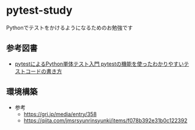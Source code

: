 # pytest-study
Pythonでテストをかけるようになるためのお勉強です

## 参考図書
- [pytestによるPython単体テスト入門 pytestの機能を使ったわかりやすいテストコードの書き方](https://booth.pm/ja/items/4140218)

## 環境構築
- 参考
    - https://gri.jp/media/entry/358
    - https://qiita.com/jmsrsyunrinsyunki/items/f078b392e31b0c122392
